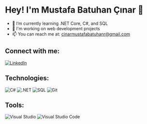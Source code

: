 # Hey! I'm Mustafa Batuhan Çınar 👋

- 🌱 I’m currently learning .NET Core, C#, and SQL
- 💼 I'm working on web development projects
- 📫 You can reach me at: cinarmustafabatuhanr@gmail.com

## Connect with me:
[![LinkedIn](https://img.icons8.com/ios-filled/48/0077b5/linkedin.png)](https://www.linkedin.com/in/mustafabatuhancinar/)

## Technologies:
![C#](https://img.icons8.com/color/48/000000/c-sharp-logo.png)
![.NET](https://img.icons8.com/color/48/000000/dot-net.png)
![SQL](https://img.icons8.com/color/48/000000/postgresql.png)
![Git](https://img.icons8.com/color/48/000000/git.png)

## Tools:
![Visual Studio](https://img.icons8.com/color/48/000000/visual-studio.png)
![Visual Studio Code](https://img.icons8.com/color/48/000000/visual-studio-code-2019.png)
